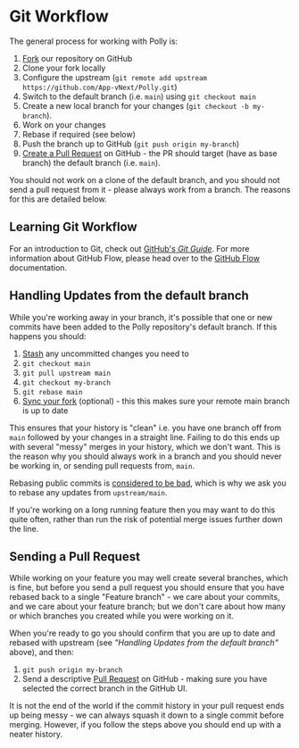 # Git Workflow

The general process for working with Polly is:

1. [Fork](https://docs.github.com/get-started/quickstart/fork-a-repo) our repository on GitHub
2. Clone your fork locally
3. Configure the upstream (`git remote add upstream https://github.com/App-vNext/Polly.git`)
4. Switch to the default branch (i.e. `main`) using `git checkout main`
5. Create a new local branch for your changes (`git checkout -b my-branch`).
6. Work on your changes
7. Rebase if required (see below)
8. Push the branch up to GitHub (`git push origin my-branch`)
9. [Create a Pull Request][create-a-pr] on GitHub - the PR should target (have as base branch) the default branch (i.e. `main`).

You should not work on a clone of the default branch, and you should not send a pull request from it - please always work from a branch. The reasons for this are detailed below.

## Learning Git Workflow

For an introduction to Git, check out [GitHub's _Git Guide_](https://github.com/git-guides). For more information about GitHub Flow, please head over to the [GitHub Flow](https://docs.github.com/get-started/quickstart/github-flow) documentation.

## Handling Updates from the default branch

While you're working away in your branch, it's possible that one or new commits have been added to the Polly repository's default branch. If this happens you should:

1. [Stash](https://git-scm.com/book/en/v2/Git-Tools-Stashing-and-Cleaning) any uncommitted changes you need to
2. `git checkout main`
3. `git pull upstream main`
4. `git checkout my-branch`
5. `git rebase main`
6. [Sync your fork](https://docs.github.com/en/pull-requests/collaborating-with-pull-requests/working-with-forks/syncing-a-fork) (optional) - this this makes sure your remote main branch is up to date

This ensures that your history is "clean" i.e. you have one branch off from `main` followed by your changes in a straight line. Failing to do this ends up with several "messy" merges in your history, which we don't want. This is the reason why you should always work in a branch and you should never be working in, or sending pull requests from, `main`.

Rebasing public commits is [considered to be bad](https://git-scm.com/book/en/v2/Git-Branching-Rebasing#The-Perils-of-Rebasing), which is why we ask you to rebase any updates from `upstream/main`.

If you're working on a long running feature then you may want to do this quite often, rather than run the risk of potential merge issues further down the line.

## Sending a Pull Request

While working on your feature you may well create several branches, which is fine, but before you send a pull request you should ensure that you have rebased back to a single "Feature branch" - we care about your commits, and we care about your feature branch; but we don't care about how many or which branches you created while you were working on it.

When you're ready to go you should confirm that you are up to date and rebased with upstream (see _"Handling Updates from the default branch"_ above), and then:

1. `git push origin my-branch`
1. Send a descriptive [Pull Request][create-a-pr] on GitHub - making sure you have selected the correct branch in the GitHub UI.

It is not the end of the world if the commit history in your pull request ends up being messy - we can always squash it down to a single commit before merging. However, if you follow the steps above you should end up with a neater history.

[create-a-pr]: https://docs.github.com/pull-requests/collaborating-with-pull-requests/proposing-changes-to-your-work-with-pull-requests/creating-a-pull-request
